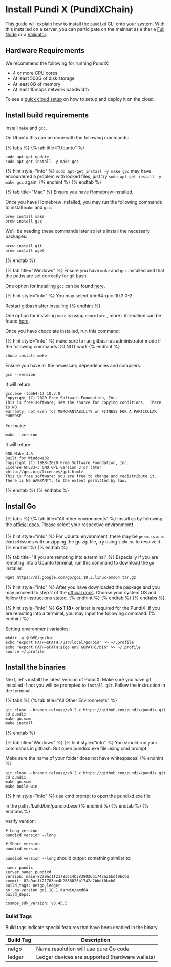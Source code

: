 # Install Pundi X (PundiXChain)

This guide will explain how to install the `pundixd` CLI onto your system. With this installed on a server, you can participate on the mainnet as either a [Full Node](setup-node/) or a [Validator](https://github.com/FunctionX-SG/pundiai-docs/blob/main/px-docs/validators/setting-up-a-validator-for-pundix.md).

## Hardware Requirements

We recommend the following for running PundiX:

* 4 or more CPU cores
* At least 500G of disk storage
* At least 8G of memory
* At least 10mbps network bandwidth

To see a [quick cloud setup](../pundix-tutorials/cloud-setup.md) on how to setup and deploy it on the cloud.

## Install build requirements

Install `make` and `gcc`.

On Ubuntu this can be done with the following commands:

{% tabs %}
{% tab title="Ubuntu" %}
```
sudo apt-get update
sudo apt-get install -y make gcc
```

{% hint style="info" %}
`sudo apt-get install -y make gcc` may have encountered a problem with locked files, just try `sudo apt-get install -y make gcc` again.
{% endhint %}
{% endtab %}

{% tab title="Mac" %}
Ensure you have [Homebrew](https://brew.sh/) installed.

Once you have Homebrew installed, you may run the following commands to install `make` and `gcc`:

```bash
brew install make
brew install gcc
```

We'll be needing these commands later so let's install the necessary packages:

```bash
brew install git
brew install wget
```
{% endtab %}

{% tab title="Windows" %}
Ensure you have `make` and `gcc` installed and that the paths are set correctly for git bash.

One option for installing `gcc` can be found [here](https://jmeubank.github.io/tdm-gcc/articles/2021-05/10.3.0-release).

{% hint style="info" %}
You may select tdm64-gcc-10.3.0-2

Restart gitbash after installing
{% endhint %}

One option for installing `make` is using `chocolate` , more information can be found [here](https://chocolatey.org/install).

Once you have chocolate installed, run this command:

{% hint style="info" %}
make sure to run gitbash as administrator mode if the following commands DO NOT work
{% endhint %}

```
choco install make
```

Ensure you have all the necessary dependencies and compilers.

```
gcc --version
```

It will return:

```
gcc.exe (tdm64-1) 10.3.0
Copyright (C) 2020 Free Software Foundation, Inc.
This is free software; see the source for copying conditions.  There is NO
warranty; not even for MERCHANTABILITY or FITNESS FOR A PARTICULAR PURPOSE
```

For make:

```
make --version
```

It will return:

```
GNU Make 4.3
Built for Windows32
Copyright (C) 1988-2020 Free Software Foundation, Inc.
License GPLv3+: GNU GPL version 3 or later <http://gnu.org/licenses/gpl.html>
This is free software: you are free to change and redistribute it.
There is NO WARRANTY, to the extent permitted by law.
```
{% endtab %}
{% endtabs %}

## Install Go

{% tabs %}
{% tab title="All other environments" %}
Install `go` by following the [official docs](https://golang.org/doc/install). Please select your respective environment❗

{% hint style="info" %}
For Ubuntu environment, there may be `permissions denied` issues with unzipping the go zip file, try using `sudo su` to resolve it.
{% endhint %}
{% endtab %}

{% tab title="If you are remoting into a terminal" %}
Especially if you are remoting into a Ubuntu terminal, run this command to download the `go` installer:

```
wget https://dl.google.com/go/go1.18.3.linux-amd64.tar.gz 
```

{% hint style="info" %}
After you have downloaded the package and you may proceed to step 2 of the [official docs](https://golang.org/doc/install). Choose your system OS and follow the instructions stated.
{% endhint %}
{% endtab %}
{% endtabs %}

{% hint style="info" %}
**Go 1.18+** or later is required for the PundiX. If you are remoting into a terminal, you may input the following command:
{% endhint %}

Setting environment variables:

```
mkdir -p $HOME/go/bin
echo "export PATH=$PATH:/usr/local/go/bin" >> ~/.profile
echo "export PATH=$PATH:$(go env GOPATH)/bin" >> ~/.profile
source ~/.profile
```

## Install the binaries

Next, let's install the latest version of PundiX. Make sure you have git installed if not you will be prompted to `install git`. Follow the instruction in the terminal.

{% tabs %}
{% tab title="All Other Environments" %}
```
git clone --branch release/v0.2.x https://github.com/pundix/pundix.git
cd pundix
make go.sum
make install
```
{% endtab %}

{% tab title="Windows" %}
{% hint style="info" %}
You should run your commands in gitbash. But open pundixd.exe file using cmd prompt

Make sure the name of your folder does not have whitespaces!
{% endhint %}

```
git clone --branch release/v0.2.x https://github.com/pundix/pundix.git
cd pundix
make go.sum
make build-win
```

{% hint style="info" %}
use cmd prompt to open the pundixd.exe file

in the path ./build/bin/pundixd.exe
{% endhint %}
{% endtab %}
{% endtabs %}

Verify version:

```
# Long version
pundixd version --long

# Short version
pundixd version
```

`pundixd version --long` should output something similar to:

```
name: pundix
server_name: pundixd
version: main-82a9ac1f21783bc4b2838026b1742a2bbdf0bcb0
commit: 82a9ac1f21783bc4b2838026b1742a2bbdf0bcb0
build_tags: netgo,ledger
go: go version go1.18.1 darwin/amd64
build_deps:
...
cosmos_sdk_version: v0.45.5
```

### Build Tags

Build tags indicate special features that have been enabled in the binary.

| Build Tag | Description                                     |
| --------- | ----------------------------------------------- |
| netgo     | Name resolution will use pure Go code           |
| ledger    | Ledger devices are supported (hardware wallets) |

